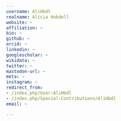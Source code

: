 ```yaml
---
username: AliHbdl
realname: Alicia Hobdell
website: ~
affiliation: ~
bio: ~
github: ~
orcid: ~
linkedin: ~
googlescholar: ~
wikidata: ~
twitter: ~
mastodon-url: ~
meta: ~
instagram: ~
redirect_from:
- /index.php/User:AliHbdl
- /index.php/Special:Contributions/AliHbdl
email: ~

---
```

